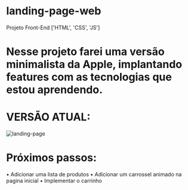 # landing-page-web
Projeto Front-End ['HTML', 'CSS', 'JS']

# Nesse projeto farei uma versão minimalista da Apple, implantando features com as tecnologias que estou aprendendo.

# VERSÃO ATUAL:

<img src="blob:https://web.whatsapp.com/9b6dc7bf-a029-4540-8e75-2d2c6e30a33e" alt="landing-page">

# Próximos passos:

• Adicionar uma lista de produtos
• Adicionar um carrossel animado na pagina inicial
• Implementar o carrinho
